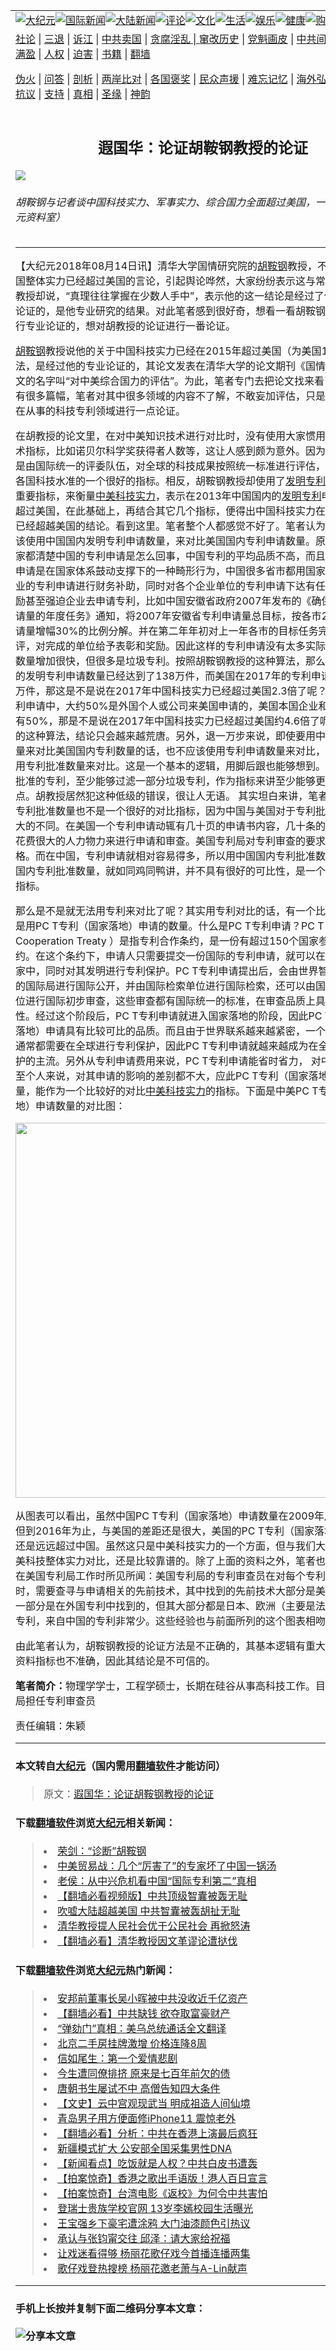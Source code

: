 <a name="1" id="1" target="_blank"></a><span id="1"></span>
<table border="0"><tr><td colspan="2" VALIGN=TOP><a href="https://github.com/asdfghy6/djy/blob/master/gb/nsc413.md#1"><img src="https://raw.githubusercontent.com/asdfghy6/1/master/t/djy/1.jpg" title="大纪元"></a><a href="https://github.com/asdfghy6/djy/blob/master/gb/n24hr.md#1"><img src="https://raw.githubusercontent.com/asdfghy6/1/master/t/djy/3.jpg" title="国际新闻"></a><a href="https://github.com/asdfghy6/djy/blob/master/gb/nsc413.md#1"><img src="https://raw.githubusercontent.com/asdfghy6/1/master/t/djy/4.jpg" title="大陆新闻"></a><a href="https://github.com/asdfghy6/djy/blob/master/gb/news392.md#1"><img src="https://raw.githubusercontent.com/asdfghy6/1/master/t/djy/5.jpg" title="评论"></a><a href="https://github.com/asdfghy6/djy/blob/master/gb/news2007.md#1"><img src="https://raw.githubusercontent.com/asdfghy6/1/master/t/djy/6.jpg" title="文化"></a><a href="https://github.com/asdfghy6/djy/blob/master/gb/news2008.md#1"><img src="https://raw.githubusercontent.com/asdfghy6/1/master/t/djy/7.jpg" title="生活"></a><a href="https://github.com/asdfghy6/djy/blob/master/gb/ncyule.md#1"><img src="https://raw.githubusercontent.com/asdfghy6/1/master/t/djy/8.jpg" title="娱乐"></a><a href="https://github.com/asdfghy6/djy/blob/master/gb/nsc1002.md#1"><img src="https://raw.githubusercontent.com/asdfghy6/1/master/t/djy/9.jpg" title="健康"><a href="https://www.youlucky.com"><img src="https://raw.githubusercontent.com/asdfghy6/1/master/t/djy/10.jpg" title="购物"></a><a href="https://www.supportepoch.org/donation?utm_medium=epochtimes&utm_source=referral&utm_campaign=donate_button_djyhomepage"><img src="https://raw.githubusercontent.com/asdfghy6/1/master/t/djy/12.jpg" title="捐款"></a></td></tr>
<tr><td colspan="2" VALIGN=TOP><a target="_blank" href="https://git.io/fjCRf">社论</a> | <a target="_blank" href="https://github.com/asdfghy6/djy/blob/master/gb/nf5657.md#1">三退</a> | <a target="_blank" href="https://github.com/asdfghy6/djy/blob/master/gb/nf6123.md#1">诉江</a> | <a target="_blank" href="https://github.com/asdfghy6/djy/blob/master/gb/nf1176117.md#1">中共卖国</a> | <a target="_blank" href="https://github.com/asdfghy6/djy/blob/master/gb/nf5773.md#1">贪腐淫乱 | <a target="_blank" href="https://github.com/asdfghy6/djy/blob/master/gb/nf1176115.md#1">窜改历史</a> | <a target="_blank" href="https://github.com/asdfghy6/djy/blob/master/gb/nf1176107.md#1">党魁画皮</a> | <a target="_blank" href="https://github.com/asdfghy6/djy/blob/master/gb/nf1320400.md#1">中共间谍</a> | <a target="_blank" href="https://github.com/asdfghy6/djy/blob/master/gb/nf1176114.md#1">破坏传统</a> | <a target="_blank" href="https://github.com/asdfghy6/djy/blob/master/gb/nf5287.md#1">恶贯满盈</a> | <a target="_blank" href="https://github.com/asdfghy6/djy/blob/master/gb/ncid278.md#1">人权</a> | <a target="_blank" href="https://github.com/asdfghy6/djy/blob/master/gb/nf1176111.md#1">迫害</a> | <a target="_blank" href="https://github.com/asdfghy6/djy/blob/master/gb/nf1235328.md#1">书籍</a> | <a target="_blank" href="https://github.com/asdfghy6/fq/blob/master/README.md?zsrh#1">翻墙</a></p><p><a target="_blank" href="https://github.com/asdfghy6/djy/blob/master/gb/nf5562.md#1">伪火</a> | <a target="_blank" href="https://github.com/asdfghy6/djy/blob/master/gb/nf4378.md#1">问答</a> | <a target="_blank" href="https://github.com/asdfghy6/djy/blob/master/gb/nf5792.md#1">剖析</a> | <a target="_blank" href="https://github.com/asdfghy6/djy/blob/master/gb/nf5735.md#1">两岸比对</a> | <a target="_blank" href="https://github.com/asdfghy6/djy/blob/master/gb/nf6119.md#1">各国褒奖</a> | <a target="_blank" href="https://github.com/asdfghy6/djy/blob/master/gb/nf6120.md#1">民众声援</a> | <a target="_blank" href="https://github.com/asdfghy6/djy/blob/master/gb/nf1188594.md#1">难忘记忆</a> | <a target="_blank" href="https://github.com/asdfghy6/djy/blob/master/gb/nf3180.md#1">海外弘传</a> | <a target="_blank" href="https://github.com/asdfghy6/djy/blob/master/gb/nf5410.md#1">万人上访</a> | <a target="_blank" href="https://github.com/asdfghy6/ntdtv/blob/master/gb/prog1530_1.md#1">和平抗议</a> | <a target="_blank" href="https://github.com/asdfghy6/djy/blob/master/gb/nf4386.md#1">支持</a> | <a target="_blank" href="https://github.com/asdfghy6/djy/blob/master/gb/nf4389.md#1">真相</a> | <a target="_blank" href="https://github.com/asdfghy6/djy/blob/master/gb/nf5790.md#1">圣缘</a> | <a target="_blank" href="https://github.com/asdfghy6/djy/blob/master/gb/nf4786.md#1">神韵</a></td></tr>
<tr><td VALIGN=TOP width="626"><h2 align=center>遐国华：论证胡鞍钢教授的论证</h2>
<img src="http://i.epochtimes.com/assets/uploads/2018/08/hu-angang-VCG11446480728-600x400-1.jpg" />
<h6>胡鞍钢与记者谈中国科技实力、军事实力、综合国力全面超过美国，一派胡言。（大纪元资料室）
</h6>
<hr>
<p>【大纪元2018年08月14日讯】清华大学国情研究院的<a href="https://github.com/asdfghy6/djy/blob/master/gb/tag/%E8%83%A1%E9%9E%8D%E9%92%A2.md">胡鞍钢</a>教授，不久前发表了中国整体实力已经超过美国的言论，引起舆论哗然，大家纷纷表示这与常识相违背。胡教授却说，“真理往往掌握在少数人手中”，表示他的这一结论是经过了他充分的科学论证的，是他专业研究的结果。对此笔者感到很好奇，想看一看胡鞍钢教授是怎么进行专业论证的，想对胡教授的论证进行一番论证。</p>
<p><a href="https://github.com/asdfghy6/djy/blob/master/gb/tag/%E8%83%A1%E9%9E%8D%E9%92%A2.md">胡鞍钢</a>教授说他的关于中国科技实力已经在2015年超过美国（为美国1.31倍）的说法，是经过他的专业论证的，其论文发表在清华大学的论文期刊《国情报告》上，论文的名字叫“对中美综合国力的评估”。为此，笔者专门去把论文找来看了一下。论文有很多篇幅，笔者对其中很多领域的内容不了解，不敢妄加评估，只是想在自己一直在从事的科技专利领域进行一点论证。</p>
<p>在胡教授的论文里，在对中美知识技术进行对比时，没有使用大家惯用的一些重要技术指标，比如诺贝尔科学奖获得者人数等，这让人感到颇为意外。因为诺贝尔科学奖是由国际统一的评委队伍，对全球的科技成果按照统一标准进行评估，应该说是衡量各国科技水准的一个很好的指标。相反，胡鞍钢教授却使用了<a href="https://github.com/asdfghy6/djy/blob/master/gb/tag/%E5%8F%91%E6%98%8E%E4%B8%93%E5%88%A9.md">发明专利</a>申请数量作为重要指标，来衡量<a href="https://github.com/asdfghy6/djy/blob/master/gb/tag/%E4%B8%AD%E7%BE%8E%E7%A7%91%E6%8A%80%E5%AE%9E%E5%8A%9B.md">中美科技实力</a>，表示在2013年中国国内的<a href="https://github.com/asdfghy6/djy/blob/master/gb/tag/%E5%8F%91%E6%98%8E%E4%B8%93%E5%88%A9.md">发明专利</a>申请数量已经超过美国，在此基础上，再结合其它几个指标，便得出中国科技实力在2013年左右已经超越美国的结论。看到这里。笔者整个人都感觉不好了。笔者认为：首先，不应该使用中国国内发明专利申请数量，来对比美国国内专利申请数量。原因很简单，大家都清楚中国的专利申请是怎么回事，中国专利的平均品质不高，而且在中国，专利申请是在国家体系鼓动支撑下的一种畸形行为，中国很多省市都用国家公款，来对企业的专利申请进行财务补助，同时对各个企业单位的专利申请下达有任务和指标，鼓励甚至强迫企业去申请专利，比如中国安徽省政府2007年发布的《确保完成专利申请量的年度任务》通知，将2007年安徽省专利申请量总目标，按各市2006年专利申请量增幅30%的比例分解。并在第二年年初对上一年各市的目标任务完成情况进行考评，对完成的单位给予表彰和奖励。因此这样的专利申请没有太多实际的意义，虽然数量增加很快，但很多是垃圾专利。按照胡鞍钢教授的这种算法，那么2017年中国的发明专利申请数量已经达到了138万件，而美国在2017年的专利申请数量只有60万件，那这是不是说在2017年中国科技实力已经超过美国2.3倍了呢？而在美国的专利申请中，大约50%是外国个人或公司来美国申请的，美国本国企业和个人申请的只有50%，那是不是说在2017年中国科技实力已经超过美国约4.6倍了呢？按照胡教授的这种算法，结论只会越来越荒唐。另外，退一万步来说，即使要用中国国内专利数量来对比美国国内专利数量的话，也不应该使用专利申请数量来对比，而至少应该使用专利批准数量来对比。这是一个基本的逻辑，用脚后跟也能够想到。经过审查后被批准的专利，至少能够过滤一部分垃圾专利，作为指标来讲至少能够更客观和准确一点。胡教授居然犯这种低级的错误，很让人无语。 其实坦白来讲，笔者认为中美国内专利批准数量也不是一个很好的对比指标，因为中国与美国对于专利批准的标准有很大的不同。在美国一个专利申请动辄有几十页的申请书内容，几十条的专利诉求，要花费很大的人力物力来进行申请和审查。美国专利局对专利审查的要求也是非常的严格。而在中国，专利申请就相对容易得多，所以用中国国内专利批准数量来对比美国国内专利批准数量，就如同鸡同鸭讲，并不具有很好的可比性，是一个非常不靠谱的指标。</p>
<p>那么是不是就无法用专利来对比了呢？其实用专利对比的话，有一个比较好的指标就是用PC T专利（国家落地）申请的数量。什么是PC T专利申请？PC T（Patent Cooperation Treaty ）是指专利合作条约，是一份有超过150个国家参加的国际条约。在这个条约下，申请人只需要提交一份国际的专利申请，就可以在为数众多的国家中，同时对其发明进行专利保护。PC T专利申请提出后，会由世界智慧财产权组织的国际局进行国际公开，并由国际检索单位进行国际检索，还可以由国际初步审查单位进行国际初步审查，这些审查都有国际统一的标准，在审查品质上具有相当的可比性。经过这个阶段后，PC T专利申请就进入国家落地的阶段，因此PC T专利（国家落地）申请具有比较可比的品质。而且由于世界联系越来越紧密，一个有价值的发明通常都需要在全球进行专利保护，因此PC T专利申请就越来越成为在全球进行专利保护的主流。另外从专利申请费用来说，PC T专利申请能省时省力， 对中美的企业甚至个人来说，对其申请的影响的差别都不大，应此PC T专利（国家落地）申请的数量，能作为一个比较好的对比<a href="https://github.com/asdfghy6/djy/blob/master/gb/tag/%E4%B8%AD%E7%BE%8E%E7%A7%91%E6%8A%80%E5%AE%9E%E5%8A%9B.md">中美科技实力</a>的指标。下面是中美PC T专利（国家落地）申请数量的对比图：</p>
<p><a href="http://i.epochtimes.com/assets/uploads/2018/08/00.png"><img class="alignnone size-large wp-image-10636860" src="http://i.epochtimes.com/assets/uploads/2018/08/00-600x258.png" alt="" width="600" b="258" /></a></p>
<p>从图表可以看出，虽然中国PC T专利（国家落地）申请数量在2009年后增长较快，但到2016年为止，与美国的差距还是很大，美国的PC T专利（国家落地）申请数量还是远远超过中国。虽然这只是中美科技实力的一个方面，但与我们大家感觉到的中美科技整体实力对比，还是比较靠谱的。除了上面的资料之外，笔者也想讲一讲个人在美国专利局工作时所见所闻：美国专利局的专利审查员在对每个专利申请进行审查时，需要查寻与申请相关的先前技术，其中找到的先前技术大部分是美国专利，也有一部分是在外国专利中找到的，但其大部分都是日本、欧洲（主要是法国和德国）的专利，来自中国的专利非常少。这些经验也与前面所列的这个图表相吻合。</p>
<p>由此笔者认为，胡鞍钢教授的论证方法是不正确的，其基本逻辑有重大错误，采用的资料指标也不准确，因此其结论是不可信的。</p>
<p><strong>笔者简介：</strong>物理学学士，工程学硕士，长期在硅谷从事高科技工作。目前在美国专利局担任专利审查员</p>
<p>责任编辑：朱颖</p>
<hr>

#### 本文转自<a href="http://www.epochtimes.com">大纪元</a>（国内需用<a href="https://git.io/JesJV">翻墙软件</a>才能访问）
> 原文：<a href="http://www.epochtimes.com/gb/18/8/14/n10636856.htm">遐国华：论证胡鞍钢教授的论证</a>
#### 下载<a href="https://git.io/JesJV">翻墙软件</a>浏览<a href="http://www.epochtimes.com">大纪元</a>相关新闻：
> <li><a href="http://www.epochtimes.com/gb/18/7/23/n10582548.htm">荣剑：“诊断”胡鞍钢</a></li>
> <li><a href="http://www.epochtimes.com/gb/18/7/18/n10572946.htm">中美贸易战：几个“厉害了”的专家坏了中国一锅汤</a></li>
> <li><a href="http://www.epochtimes.com/gb/18/4/20/n10319674.htm">老侯：从中兴危机看中国“国际专利第二”真相</a></li>
> <li><a href="http://www.epochtimes.com/gb/18/1/29/n10096724.htm">【翻墙必看视频版】中共顶级智囊被轰无耻</a></li>
> <li><a href="http://www.epochtimes.com/gb/18/1/29/n10096771.htm">吹嘘大陆超越美国 中共智囊被轰胡扯无耻</a></li>
> <li><a href="http://www.epochtimes.com/gb/13/7/21/n3922243.htm">清华教授提人民社会优于公民社会 再掀怒涛</a></li>
> <li><a href="https://github.com/asdfghy6/djy/blob/master/gb/18/8/12/n10632416.md">【翻墙必看】清华教授因文革谬论遭挞伐</a></li>

#### 下载<a href="https://git.io/JesJV">翻墙软件</a>浏览<a href="http://www.epochtimes.com">大纪元</a>热门新闻：
> <li><a href="http://www.epochtimes.com/gb/19/9/26/n11547317.htm">安邦前董事长吴小晖被中共没收近千亿资产</a></li>
> <li><a href="http://www.epochtimes.com/gb/19/9/25/n11546931.htm">【翻墙必看】中共缺钱 欲夺取富豪财产</a></li>
> <li><a href="http://www.epochtimes.com/gb/19/9/26/n11547303.htm">“弹劾门”真相：美乌总统通话全文翻译</a></li>
> <li><a href="http://www.epochtimes.com/gb/19/9/25/n11546951.htm">北京二手房挂牌激增 价格连降8周</a></li>
> <li><a href="http://www.epochtimes.com/gb/12/4/16/n3566971.htm">信如尾生：第一个爱情悲剧</a></li>
> <li><a href="http://www.epochtimes.com/gb/15/9/3/n4519621.htm">今生遭同僚排挤 原来是七百年前欠的债</a></li>
> <li><a href="http://www.epochtimes.com/gb/19/9/20/n11534314.htm">唐朝书生屡试不中 高僧告知四大条件</a></li>
> <li><a href="http://www.epochtimes.com/gb/16/7/1/n8056353.htm">【文史】云中宫观现武当 明成祖造人间仙境</a></li>
> <li><a href="http://www.epochtimes.com/gb/19/9/25/n11546708.htm">青岛男子用方便面修iPhone11 震惊老外</a></li>
> <li><a href="http://www.epochtimes.com/gb/19/9/25/n11545125.htm">【翻墙必看】分析：中共在香港上演最后疯狂</a></li>
> <li><a href="http://www.epochtimes.com/gb/19/9/25/n11546501.htm">新疆模式扩大 公安部全国采集男性DNA</a></li>
> <li><a href="http://www.epochtimes.com/gb/19/9/24/n11543678.htm">【新闻看点】吃饭就是人权？中共白皮书遭轰</a></li>
> <li><a href="http://www.epochtimes.com/gb/19/9/26/n11547040.htm">【拍案惊奇】香港之歌出手语版！港人百日宣言</a></li>
> <li><a href="http://www.epochtimes.com/gb/19/9/24/n11542455.htm">【拍案惊奇】台湾电影《返校》为何令中共害怕</a></li>
> <li><a href="http://www.epochtimes.com/gb/19/9/24/n11544222.htm">登瑞士贵族学校官网 13岁李嫣校园生活曝光</a></li>
> <li><a href="http://www.epochtimes.com/gb/19/9/24/n11544375.htm">王宝强乡下豪宅遭涂鸦 大门油漆颜色引热议</a></li>
> <li><a href="http://www.epochtimes.com/gb/19/9/25/n11545153.htm">承认与张钧甯交往 邱泽：请大家给祝福</a></li>
> <li><a href="http://www.epochtimes.com/gb/19/9/24/n11542872.htm">让戏迷看得够 杨丽花歌仔戏今首播连播两集</a></li>
> <li><a href="http://www.epochtimes.com/gb/19/9/25/n11545320.htm">歌仔戏登热搜榜 杨丽花邀老萧与A-Lin献声</a></li>
<hr>

#### 手机上长按并复制下面二维码分享本文章：<br><br><img src="http://www.hehaibao.com/qr/index.php?m=1&e=L&p=10&t=&d=https://github.com/asdfghy6/djy/blob/master/gb/18/8/14/n10636856.md%231" title="分享本文章"></td><td VALIGN=TOP><a href="https://github.com/asdfghy6/djy/blob/master/gb/16/1/21/n4622075.md?dfh#1" target="_blank"><img src="https://raw.githubusercontent.com/asdfghy6/djy/master/gb/300/wei-f1.jpg" title="中共的伪火骗局"  alt="中共的伪火骗局"></a><br><a href="https://github.com/asdfghy6/yh/blob/master/README.md?dfh#1" target="_blank"><img src="https://raw.githubusercontent.com/asdfghy6/djy/master/gb/300/yong-h.jpg" title="永恒的见证"  alt="永恒的见证"></a><br><a href="https://github.com/asdfghy6/djy/blob/master/gb/13/9/29/n3974789.md?dfh#1" target="_blank"><img src="https://raw.githubusercontent.com/asdfghy6/djy/master/gb/300/shang-lnz.jpg" title="善良女子被中共投男牢"  alt="善良女子被中共投男牢"></a><br><a href="https://github.com/asdfghy6/djy/blob/master/gb/16/3/16/n4663449.md?dfh#1" target="_blank"><img src="https://raw.githubusercontent.com/asdfghy6/djy/master/gb/300/huo-z3.jpg" title="警卫目击活摘器官"  alt="警卫目击活摘器官"></a><br><a href="https://github.com/asdfghy6/djy/blob/master/gb/16/8/7/n8177641.md?dfh#1" target="_blank"><img src="https://raw.githubusercontent.com/asdfghy6/djy/master/gb/300/huo-z4.jpg" title="证人描述活摘恐怖"  alt="证人描述活摘恐怖"></a><br><a href="https://github.com/asdfghy6/djy/blob/master/gb/10/4/19/n2881569.md?dfh#1" target="_blank"><img src="https://raw.githubusercontent.com/asdfghy6/djy/master/gb/300/huo-z1.jpg" title="揭开活摘器官黑幕"  alt="揭开活摘器官黑幕"></a><br><a href="https://github.com/asdfghy6/djy/blob/master/gb/10/11/7/n3077476.md?dfh#1" target="_blank"><img src="https://raw.githubusercontent.com/asdfghy6/djy/master/gb/300/ma-ks.jpg" title="马克思的成魔之路"  alt="马克思的成魔之路"></a><br><a href="https://github.com/asdfghy6/djy/blob/master/gb/14/6/9/n4173977.md?dfh#1" target="_blank"><img src="https://raw.githubusercontent.com/asdfghy6/djy/master/gb/300/chang-zs.jpg" title="藏字石 蕴天机"  alt="藏字石 蕴天机"></a><br><a href="https://github.com/asdfghy6/djy/blob/master/gb/18/5/10/n10381511.md?dfh#1" target="_blank"><img src="https://raw.githubusercontent.com/asdfghy6/djy/master/gb/300/st1.jpg" title="关注3亿人三退"  alt="关注3亿人三退"></a><br><a href="https://github.com/asdfghy6/djy/blob/master/gb/18/3/21/n10237682.md?dfh#1" target="_blank"><img src="https://raw.githubusercontent.com/asdfghy6/djy/master/gb/300/jie-t.jpg" title="解体中共复兴中华"  alt="解体中共复兴中华"></a><br><a href="https://github.com/asdfghy6/djy/blob/master/gb/9/2/9/n2422991.md?dfh#1" target="_blank"><img src="https://raw.githubusercontent.com/asdfghy6/djy/master/gb/300/gao-zs.jpg" title="中共迫害良心律师"  alt="中共迫害良心律师"></a><br><a href="https://github.com/asdfghy6/djy/blob/master/gb/18/12/9/n10900044.md?dfh#1" target="_blank"><img src="https://raw.githubusercontent.com/asdfghy6/djy/master/gb/300/sj1.jpg" title="303万人举报江泽民"  alt="303万人举报江泽民"></a><br><a href="https://github.com/asdfghy6/djy/blob/master/gb/18/8/28/n10672014.md?dfh#1" target="_blank"><img src="https://raw.githubusercontent.com/asdfghy6/djy/master/gb/300/sj2.jpg" title="这些官员为何起诉江泽民"  alt="这些官员为何起诉江泽民"></a><br><a href="https://github.com/asdfghy6/djy/blob/master/gb/8/12/18/n2367165.md?dfh#1" target="_blank"><img src="https://raw.githubusercontent.com/asdfghy6/djy/master/gb/300/liangan.jpg" title="海峡两岸的强烈对比"  alt="海峡两岸的强烈对比"></a><br><a href="https://github.com/asdfghy6/djy/blob/master/gb/15/5/5/n4427238.md?dfh#1" target="_blank"><img src="https://raw.githubusercontent.com/asdfghy6/djy/master/gb/300/jia-ndzl.jpg" title="加拿大总理的贺信"  alt="加拿大总理的贺信"></a><br><a href="https://github.com/asdfghy6/djy/blob/master/gb/11/6/17/n3289382.md?dfh#1" target="_blank"><img src="https://raw.githubusercontent.com/asdfghy6/djy/master/gb/300/xiao-wd.jpg" title="探寻真相兼听则明"  alt="探寻真相兼听则明"></a><br><a href="https://github.com/asdfghy6/djy/blob/master/gb/18/10/27/n10812623.md?dfh#1" target="_blank"><img src="https://raw.githubusercontent.com/asdfghy6/djy/master/gb/300/yindu.jpg" title="印度媒体报道东方"  alt="印度媒体报道东方"></a><br><a href="https://github.com/asdfghy6/djy/blob/master/gb/18/6/9/n10469652.md?dfh#1" target="_blank"><img src="https://raw.githubusercontent.com/asdfghy6/djy/master/gb/300/xie-j.jpg" title="不一样的海外校园"  alt="不一样的海外校园"></a><br><a href="https://github.com/asdfghy6/djy/blob/master/gb/7/4/5/n1669415.md?dfh#1" target="_blank"><img src="https://raw.githubusercontent.com/asdfghy6/djy/master/gb/300/li-up.jpg" title="从大师到徒弟的传奇"  alt="从大师到徒弟的传奇"></a><br><a href="https://github.com/asdfghy6/djy/blob/master/gb/17/5/26/n9191512.md?dfh#1" target="_blank"><img src="https://raw.githubusercontent.com/asdfghy6/djy/master/gb/300/zfl2.jpg" title="亿万人与东方一本奇书"  alt="亿万人与东方一本奇书"></a><br><a href="https://github.com/asdfghy6/djy/blob/master/gb/13/11/27/n4020290.md?dfh#1" target="_blank"><img src="https://raw.githubusercontent.com/asdfghy6/djy/master/gb/300/zhen-h.jpg" title="大陆见不到的震撼场面"  alt="大陆见不到的震撼场面"></a><br><a href="https://github.com/asdfghy6/djy/blob/master/gb/15/7/17/n4482910.md?dfh#1" target="_blank"><img src="https://raw.githubusercontent.com/asdfghy6/djy/master/gb/300/dalu-sk.jpg" title="人心向善 大陆当初盛况"  alt="人心向善 大陆当初盛况"></a><br><a href="https://github.com/asdfghy6/djy/blob/master/gb/9/10/15/n2689419.md?dfh#1" target="_blank"><img src="https://raw.githubusercontent.com/asdfghy6/djy/master/gb/300/zfl1.jpg" title="追寻真理 这书讲什么"  alt="追寻真理 这书讲什么"></a><br><a href="https://github.com/asdfghy6/fq/blob/master/README.md?dfh#1" target="_blank"><img src="https://raw.githubusercontent.com/asdfghy6/djy/master/gb/300/fq1.jpg" title="下载免费翻墙软件"  alt="下载免费翻墙软件"></a><br></td></tr></table>
